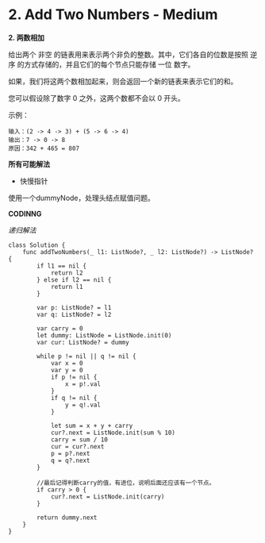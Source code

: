 # 2. Add Two Numbers - Medium
**2. 两数相加**

给出两个 非空 的链表用来表示两个非负的整数。其中，它们各自的位数是按照 逆序 的方式存储的，并且它们的每个节点只能存储 一位 数字。

如果，我们将这两个数相加起来，则会返回一个新的链表来表示它们的和。

您可以假设除了数字 0 之外，这两个数都不会以 0 开头。

示例：

```
输入：(2 -> 4 -> 3) + (5 -> 6 -> 4)
输出：7 -> 0 -> 8
原因：342 + 465 = 807
```
**所有可能解法**

- 快慢指针

使用一个dummyNode，处理头结点赋值问题。

**CODINNG**

*递归解法*
```
class Solution {
    func addTwoNumbers(_ l1: ListNode?, _ l2: ListNode?) -> ListNode? {
        if l1 == nil {
            return l2
        } else if l2 == nil {
            return l1
        }

        var p: ListNode? = l1
        var q: ListNode? = l2

        var carry = 0
        let dummy: ListNode = ListNode.init(0)
        var cur: ListNode? = dummy

        while p != nil || q != nil {
            var x = 0
            var y = 0
            if p != nil {
                x = p!.val
            }
            if q != nil {
                y = q!.val
            }

            let sum = x + y + carry
            cur?.next = ListNode.init(sum % 10)
            carry = sum / 10
            cur = cur?.next
            p = p?.next
            q = q?.next
        }

        //最后记得判断carry的值，有进位，说明后面还应该有一个节点。
        if carry > 0 {
            cur?.next = ListNode.init(carry)
        }

        return dummy.next
    }
}
```
